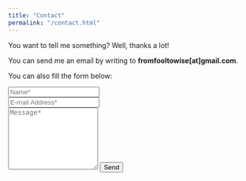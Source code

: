 ```yaml
---
title: "Contact"
permalink: "/contact.html"
---
```


<form action="https://formspree.io/{{site.email}}" method="POST">    
<p >You want to tell me something? Well, thanks a lot!</p>
<p> You can send me an email by writing to <b>fromfooltowise[at]gmail.com</b>.</p>
<p class="mb-4">You can also fill the form below:</p>

<div class="form-group row">
<div class="col-md-6">
<input class="form-control" type="text" name="name" placeholder="Name*" required>
</div>
<div class="col-md-6">
<input class="form-control" type="email" name="_replyto" placeholder="E-mail Address*" required>
</div>
</div>
<textarea rows="8" class="form-control mb-3" name="message" placeholder="Message*" required></textarea>    
<input class="btn btn-success" type="submit" value="Send">
</form>
